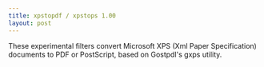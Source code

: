 ```yaml
---
title: xpstopdf / xpstops 1.00
layout: post
---
```


These experimental filters convert Microsoft XPS (Xml Paper Specification)
documents to PDF or PostScript, based on Gostpdl's gxps utility.
